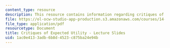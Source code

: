 ```yaml
---
content_type: resource
description: This resource contains information regarding critiques of expected utility.
file: https://ol-ocw-studio-app-production.s3.amazonaws.com/courses/14-121-microeconomic-theory-i-fall-2015/1ac0e4133adb6b8d4523c875ba24e94b_MIT14_121F15_8S.pdf
file_type: application/pdf
resourcetype: Document
title: Critiques of Expected Utility - Lecture Slides
uid: 1ac0e413-3adb-6b8d-4523-c875ba24e94b
---
```

